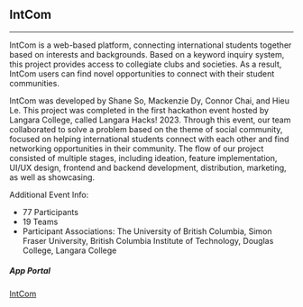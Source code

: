 ## IntCom

---

IntCom is a web-based platform, connecting international students together based on interests and backgrounds. Based on a keyword inquiry system, this project provides access to collegiate clubs and societies. As a result, IntCom users can find novel opportunities to connect with their student communities.

IntCom was developed by Shane So, Mackenzie Dy, Connor Chai, and Hieu Le. This project was completed in the first hackathon event hosted by Langara College, called Langara Hacks! 2023. Through this event, our team collaborated to solve a problem based on the theme of social community, focused on helping international students connect with each other and find networking opportunities in their community. The flow of our project consisted of multiple stages, including ideation, feature implementation, UI/UX design, frontend and backend development, distribution, marketing, as well as showcasing.

Additional Event Info:
- 77 Participants
- 19 Teams
- Participant Associations: The University of British Columbia, Simon Fraser University, British Columbia Institute of Technology, Douglas College, Langara College

##### App Portal

[IntCom](https://intcom00.web.app/)
